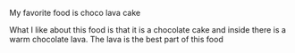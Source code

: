My favorite food is choco lava cake

What I like about this food is that it is a chocolate cake and inside there is a warm chocolate lava.
The lava is the best part of this food